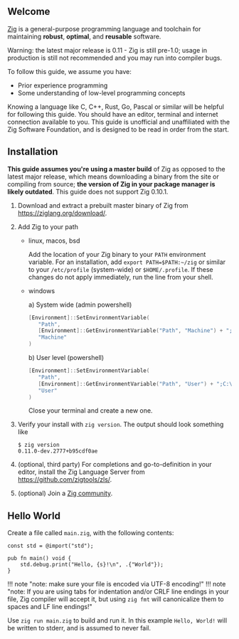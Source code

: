 
## Welcome

[Zig](https://ziglang.org) is a general-purpose programming language and toolchain for maintaining __robust__, __optimal__, and __reusable__ software.

Warning: the latest major release is 0.11 - Zig is still pre-1.0; usage in production is still not recommended and you may run into compiler bugs.

To follow this guide, we assume you have:

- Prior experience programming
- Some understanding of low-level programming concepts

Knowing a language like C, C++, Rust, Go, Pascal or similar will be helpful for following this guide. You should have an editor, terminal and internet connection available to you. This guide is unofficial and unaffiliated with the Zig Software Foundation, and is designed to be read in order from the start.

## Installation

__This guide assumes you're using a master build__ of Zig as opposed to the latest major release, which means downloading a binary from the site or compiling from source; __the version of Zig in your package manager is likely outdated__. This guide does not support Zig 0.10.1.

1. Download and extract a prebuilt master binary of Zig from <https://ziglang.org/download/>.

2. Add Zig to your path
   - linux, macos, bsd

      Add the location of your Zig binary to your `PATH` environment variable. For an installation, add `export PATH=$PATH:~/zig` or similar to your `/etc/profile` (system-wide) or `$HOME/.profile`. If these changes do not apply immediately, run the line from your shell.
   - windows

      a) System wide (admin powershell)

      ```powershell
      [Environment]::SetEnvironmentVariable(
         "Path",
         [Environment]::GetEnvironmentVariable("Path", "Machine") + ";C:\your-path\zig-windows-x86_64-your-version",
         "Machine"
      )
      ```

      b) User level (powershell)

      ```powershell
      [Environment]::SetEnvironmentVariable(
         "Path",
         [Environment]::GetEnvironmentVariable("Path", "User") + ";C:\your-path\zig-windows-x86_64-your-version",
         "User"
      )
      ```

      Close your terminal and create a new one.

3. Verify your install with `zig version`. The output should look something like

   ```shell
   $ zig version
   0.11.0-dev.2777+b95cdf0ae
   ```

4. (optional, third party) For completions and go-to-definition in your editor, install the Zig Language Server from <https://github.com/zigtools/zls/>.

5. (optional) Join a [Zig community](https://github.com/ziglang/zig/wiki/Community).

## Hello World

Create a file called `main.zig`, with the following contents:

```zig
const std = @import("std");

pub fn main() void {
    std.debug.print("Hello, {s}!\n", .{"World"});
}
```

!!! note "note: make sure your file is encoded via UTF-8 encoding!"
!!! note "note: If you are using tabs for indentation and/or CRLF line endings in your file, Zig compiler will accept it, but using `zig fmt` will canonicalize them to spaces and LF line endings!"

Use `zig run main.zig` to build and run it. In this example `Hello, World!` will be written to stderr, and is assumed to never fail.
